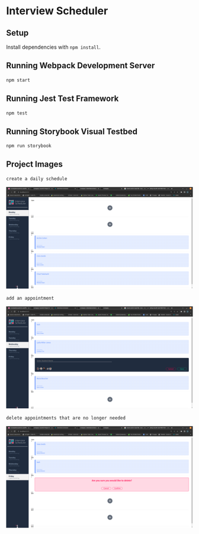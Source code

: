 # Interview Scheduler

## Setup

Install dependencies with `npm install`.

## Running Webpack Development Server

```sh
npm start
```

## Running Jest Test Framework

```sh
npm test
```

## Running Storybook Visual Testbed

```sh
npm run storybook
```

## Project Images
```sh
create a daily schedule
```
![scheduler](readme_photos/scheduler.png)

```sh
add an appointment
```
![create_appointment](readme_photos/add_appointment.png)

```sh
delete appointments that are no longer needed
```
![delete_appointment](readme_photos/delete_an_appointment.png)



